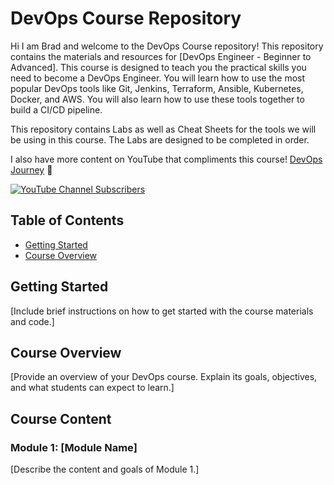 # DevOps Course Repository

Hi I am Brad and welcome to the DevOps Course repository! This repository contains the materials and resources for [DevOps Engineer - Beginner to Advanced]. This course is designed to teach you the practical skills you need to become a DevOps Engineer.  You will learn how to use the most popular DevOps tools like Git, Jenkins, Terraform, Ansible, Kubernetes, Docker, and AWS. You will also learn how to use these tools together to build a CI/CD pipeline.

This repository contains Labs as well as Cheat Sheets for the tools we will be using in this course.  The Labs are designed to be completed in order.

I also have more content on YouTube that compliments this course! [DevOps Journey][youtube] 🚀 

[![YouTube Channel Subscribers](https://img.shields.io/youtube/channel/subscribers/UC4Snw5yrSDMXys31I18U3gg?logo=youtube&logoColor=red&style=for-the-badge)][youtube]


[youtube]: https://www.youtube.com/@DevOpsJourney


## Table of Contents

- [Getting Started](#getting-started)
- [Course Overview](#course-overview)


## Getting Started

[Include brief instructions on how to get started with the course materials and code.]

## Course Overview

[Provide an overview of your DevOps course. Explain its goals, objectives, and what students can expect to learn.]



## Course Content

### Module 1: [Module Name]

[Describe the content and goals of Module 1.]


